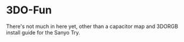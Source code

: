 # 3DO-Fun

There's not much in here yet, other than a capacitor map and 3DORGB install guide for the Sanyo Try.
